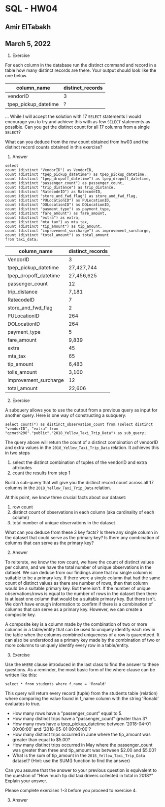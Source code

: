# SQL - HW04
## Amir ElTabakh
## March 5, 2022

1. Exercise

For each column in the database run the distinct command and record in a table how many distinct records are there. Your output should look like the one below.

|column_name|distinct_records  |
|--|--|
|vendorID  |3  |
|tpep_pickup_datetime  |?  |


...
While I will accept the solution with 17 `SELECT` statements I would encourage you to 
try and achieve this with as few `SELECT` statements as possible. Can you get the distinct count for all 17 columns from a single `SELECT`?

What can you deduce from the row count obtained from hw03 and the distinct record counts obtained in this exercise?

1. Answer

```
select 
count (distinct "VendorID") as VendorID,
count (distinct "tpep_pickup_datetime") as tpep_pickup_datetime,
count (distinct "tpep_dropoff_datetime") as tpep_dropoff_datetime,
count (distinct "passenger_count") as passenger_count,
count (distinct "trip_distance") as trip_distance,
count (distinct "RatecodeID") as RatecodeID,
count (distinct "store_and_fwd_flag") as store_and_fwd_flag,
count (distinct "PULocationID") as PULocationID,
count (distinct "DOLocationID") as DOLocationID,
count (distinct "payment_type") as payment_type,
count (distinct "fare_amount") as fare_amount,
count (distinct "extra") as extra,
count (distinct "mta_tax") as mta_tax,
count (distinct "tip_amount") as tip_amount,
count (distinct "improvement_surcharge") as improvement_surcharge,
count (distinct "total_amount") as total_amount
from taxi_data;
```

|column_name|distinct_records  |
|--|--|
|VendorID  |3  |
|tpep_pickup_datetime  |27,427,744  |
|tpep_dropoff_datetime  |27,456,625  |
|passenger_count  |12  |
|trip_distance  |7,181  |
|RatecodeID  |7  |
|store_and_fwd_flag  |2  |
|PULocationID  |264  |
|DOLocationID  |264  |
|payment_type  |5  |
|fare_amount  |9,839  |
|extra  |45  |
|mta_tax  |65  |
|tip_amount  |6,483  |
|tolls_amount  |3,100  |
|improvement_surcharge  |12  |
|total_amount  |22,606  |

2. Exercise

A subquery allows you to use the output from a previous query as input for another query. Here is one way of constructing a subquery:

```
select count(*) as distinct_observation_count from (select distinct "vendorID", "extra" from "qcmath290"."public"."2018_Yellow_Taxi_Trip_Data") as sub_query;
```

The query above will return the count of a distinct combination of vendorID and extra values in the `2018_Yellow_Taxi_Trip_Data` relation. It achieves this in two steps

 1. select the distinct combination of tuples of the vendorID and extra attributes
 2. count the results from step 1

Build a sub-query that will give you the distinct record count across all 17 columns in the 
`2018_Yellow_Taxi_Trip_Data` relation.

At this point, we know three crucial facts about our dataset:

 1. row count
 2. distinct count of observations in each column (aka cardinality of each column)
 3. total number of unique observations in the dataset

What can you deduce from these 3 key facts? 
Is there any single column in the dataset that could serve as the primary key?
Is there any combination of columns that can serve as the primary key?

2. Answer

To reiterate, we know the row count, we have the count of distinct values per column, and we have the total number of unique observations in the dataset. We can deduce from our findings alone that no single column is suitable to be a primary key. If there were a single column that had the same count of distinct values as there are number of rows, then that column would be a suitable primary key. But there isn't. If the number of unique observations/rows is equal to the number of rows in the dataset then there is at least one column that would be a suitable primary key. But there isn't. We don't have enough information to confirm if there is a combination of columns that can serve as a primary key. However, we can create a composite key.

A composite key is a column made by the combination of two or more columns in a table/entity that can be used to uniquely identify each row in the table when the columns combined uniqueness of a row is guarenteed. It can also be understood as a primary key made by the combination of two or more columns to uniquely identify every row in a table/entity.

3. Exercise

Use the `WHERE` clause introduced in the last class to find the answer to these questions. As a reminder, the most basic form of the where clause can be written like this:

`select * from students where f_name = 'Ronald'`

This query will return every record (tuple) from the students table (relation) where comparing the value found in f_name column with the string 'Ronald' evaluates to true.

 - How many rows have a "passenger_count" equal to 5.
 - How many distinct trips have a "passenger_count" greater than 3?
 - How many rows have a tpep_pickup_datetime between '2018-04-01 00:00:00' and '2018-05-01 00:00:00'?
 - How many distinct trips occurred in June where the tip_amount was greater than equal to $5.00?
 - How many distinct trips occurred in May where the passenger_count was greater than three and tip_amount was between $2.00 and $5.00?
 - What is the sum of tip_amount in the `2018_Yellow_Taxi_Trip_Data` dataset? (Hint: use the SUM() function to find the answer)
 
 Can you assume that the answer to your previous question is equivalent to the question of "How much tip did taxi drivers collected in total in 2018?" Explain your answer.
 
Please complete exercises 1-3 before you proceed to exercise 4.

3. Answer
